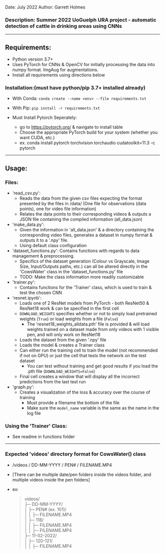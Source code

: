 Date: July 2022
Author: Garrett Holmes
### Description: Summer 2022 UoGuelph URA project - automatic detection of cattle in drinking areas using CNNs
---
## Requirements:

- Python version 3.7+
- Uses PyTorch for CNNs & OpenCV for initially processing the data into numpy format. ImgAug for augmentations.
- Install all requirements using directions below

### Installation:(must have python/pip 3.7+ installed already)
- With Conda: `conda create --name <env> --file requirements.txt`
- With Pip: `pip install -r requirements.txt`

- Must Install Pytorch Seperately: 
    - go to https://pytorch.org/ & navigate to install table
    - Choose the appropriate PyTorch build for your system (whether you want CUDA, etc.)
    - ex. conda install pytorch torchvision torchaudio cudatoolkit=11.3 -c pytorch

---
## Usage:
### Files:
- 'read_csv.py':
    - Reads the data from the given csv files expecting the format presented by the files in /data/ (One file for observations (data points), one for video file information)
    - Relates the data points to their corresponding videos & outputs a JSON file containing the compiled information (all_data.json)
- 'make_data.py':
    - Given the information in 'all_data.json' & a directory containing the corresponding video files, generates a dataset in numpy format & outputs it to a '.npy' file.
    - Using default class configuration
- 'dataset_functions.py': Contains functions with regards to data management & preprocessing.
    - Specifics of the dataset generation (Colour vs Grayscale, Image Size, Input/Outputs paths, etc.) can all be altered directly in the 'CowsWater' class in  the 'dataset_functions.py' file
    - TODO: Make the class information more readily customizable
- 'trainer.py':
    - Contains functions for the 'Trainer' class, which is used to train & test the chosen CNN
- 'resnet.ipynb':
    - Loads one of 2 ResNet models from PyTorch - both ResNet50 & ResNet18 work & can be specified in the first cell
    - `DOWNLOAD_WEIGHTS` specifies whether or not to simply load pretrained weights (`True`) or load weights from a file (`False`)
        - The 'resnet18_weights_alldata.pth' file is provided & will load weights trained on a dataset made from only videos with 1 visible pen, and will only work on ResNet18
    - Loads the dataset from the given '.npy' file
    - Loads the model & creates a Trainer class
    - Can either run the training cell to train the model (not recommended if not on GPU) or just the cell that tests the network on the test dataset
        - You can test without training and get good results if you load the .pth file (`DOWNLOAD_WEIGHTS=False`)
    - Final cell creates a window that will display all the incorrect predictions from the last test run
- 'graph.py':
    - Creates a visualization of the loss & accuracy over the course of training
        - Must provide a filename the bottom of the file
        - Make sure the `model_name` variable is the same as the name in the log file

### Using the 'Trainer' Class: 
- See readme in functions folder

---
### Expected 'videos' directory format for CowsWater() class

- /videos / DD-MM-YYYY / PEN# / FILENAME.MP4

- [There can be multiple date/pen folders inside the videos folder, and multiple videos inside the pen folders]
- ex:
    >videos/\
    ├─ DD-MM-YYYY/\
    │  ├─ PEN# (ex. 101)/\
    │  │  ├─ FILENAME.MP4\
    │  ├─ 118/\
    │  │  ├─ FILENAME.MP4\
    │  │  ├─ FILENAME.MP4\
    ├─ 11-02-2022/\
    │  ├─ 120-121/\
    │  │  ├─ FILENAME.MP4
